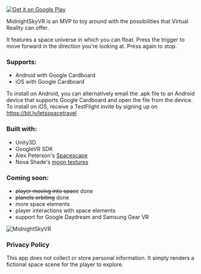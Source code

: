 [![Get it on Google Play](https://play.google.com/intl/en_us/badges/images/generic/en_badge_web_generic.png)](https://play.google.com/store/apps/details?id=com.vrtiginous.MidnightSkyVR)

MidnightSkyVR is an MVP to toy around with the possibilities that Virtual Reality can offer.

It features a space universe in which you can float.
Press the trigger to move forward in the direction you're looking at.
Press again to stop.

### Supports:
- Android with Google Cardboard
- iOS with Google Cardboard 

To install on Android, you can alternatively email the .apk file to an Android device that supports Google Cardboard and open the file from the device.
To install on iOS, receive a TestFlight invite by signing up on https://bit.ly/letsspacetravel

### Built with:
- Unity3D
- GoogleVR SDK
- Alex Peterson's [Spacescape](http://alexcpeterson.com/spacescape/)
- Nova Shade's [moon textures](https://www.assetstore.unity3d.com/en/#!/content/48514)

### Coming soon:
- ~~player moving into space~~ done
- ~~planets orbiting~~ done
- more space elements
- player interactions with space elements
- support for Google Daydream and Samsung Gear VR

![MidnightSkyVR](https://pbs.twimg.com/media/C1LAIuZW8AA2Bzg.jpg)

### Privacy Policy

This app does not collect or store personal information. It simply renders a fictional space scene for the player to explore.

